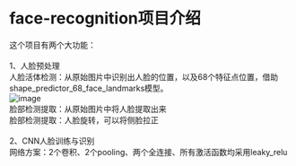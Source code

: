 # face-recognition项目介绍

这个项目有两个大功能：<br />
<br />
1、人脸预处理<br />
人脸活体检测：从原始图片中识别出人脸的位置，以及68个特征点位置，借助shape_predictor_68_face_landmarks模型。<br />
![image](https://github.com/duhanmin/face-recognition/blob/master/images/4.png)<br />
脸部检测提取：从原始图片中将人脸提取出来<br />
脸部检测提取：人脸旋转，可以将侧脸拉正<br />
<br />
2、CNN人脸训练与识别<br />
网络方案：2个卷积、2个pooling、两个全连接、所有激活函数均采用leaky_relu<br />
